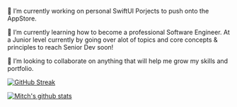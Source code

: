 
 🔭 I’m currently working on personal SwiftUI Porjects to push onto the AppStore. 
 
 🌱 I’m currently learning how to become a professional Software Engineer. At a Junior level currently by going over alot of topics and core concepts & principles to reach Senior Dev soon!
 
 👯 I’m looking to collaborate on anything that will help me grow my skills and portfolio.

 <!--
- 🤔 I’m looking for help with ...
- 💬 Ask me about ...
- 📫 How to reach me: ...
- 😄 Pronouns: ...
- ⚡ Fun fact: ...
-->

[![GitHub Streak](https://streak-stats.demolab.com?user=mitchandrade8&theme=ocean-gradient&hide_border=true)](https://git.io/streak-stats)

[![Mitch's github stats](https://github-readme-stats.vercel.app/api?username=mitchandrade8)](https://github.com/anuraghazra/github-readme-stats)
